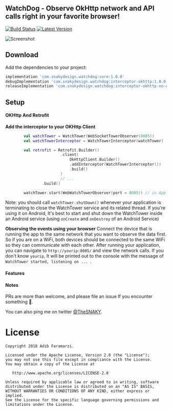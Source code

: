 WatchDog - Observe OkHttp network and API calls right in your favorite browser!
-------------------------------------------------------------------------------
[![Build Status](https://travis-ci.org/adibfara/Watchtower.svg?branch=master)](https://travis-ci.org/adibfara/Lives) [![Latest Version](https://img.shields.io/bintray/v/adibfara/watchtower/watchtower.svg?label=version)](https://github.com/adibfara/WatchTower)

![Screenshot](https://github.com/adibfara/Watchtower/screenshots/screenshot-1.jpg "Watchtower Screenshot")


Download
--------
Add the dependencies to your project:

```groovy
implementation 'com.snakydesign.watchdog:core:1.0.0'
debugImplementation 'com.snakydesign.watchdog:interceptor-okhttp:1.0.0'
releaseImplementation 'com.snakydesign.watchdog:interceptor-okhttp-no-op:1.0.0' //add no-op dependency for non-debug build variants
```

Setup
-----

#### OKHttp And Retrofit
**Add the interceptor to your OKHttp Client**
```kotlin
        val watchTower = WatchTower(WebSocketTowerObserver(8085))
        val watchTowerInterceptor = WatchTowerInterceptor(watchTower)

        val retrofit = Retrofit.Builder()
                        .client(
                            OkHttpClient.Builder()
                            .addInterceptor(WatchTowerInterceptor())
                            .build()
                        )
                        // ...
                .build()

        watchTower.start(WebWatchTowerObserver(port = 8085)) // in Application class
```

Note: you should call `watchTower.shutDown()` whenever your application is terminating to close the WatchTower service and its related thread.
If you're using it on Android, It's best to start and shut down the WatchTower inside an Android service (using `onCreate` and `onDestroy` of an Android Service)

**Observing the events using your browser**
Connect the device that is running the app to the same network that you want to observe the data first. So if you are on a WiFi, both devices should be connected to the same WiFi so they can communicate with each other.
After running your application, you can navigate to `http://yourip:8085/` and view the network calls. If you don't know `yourip`, It will be printed out to the console with the message of `WatchTower started, listening on ... `.

#### Features


#### Notes
PRs are more than welcome, and please file an issue If you encounter something 🍻.

You can also ping me on twitter [@TheSNAKY](http://twitter.com/TheSNAKY).


License
=======

    Copyright 2018 Adib Faramarzi.

    Licensed under the Apache License, Version 2.0 (the "License");
    you may not use this file except in compliance with the License.
    You may obtain a copy of the License at

       http://www.apache.org/licenses/LICENSE-2.0

    Unless required by applicable law or agreed to in writing, software
    distributed under the License is distributed on an "AS IS" BASIS,
    WITHOUT WARRANTIES OR CONDITIONS OF ANY KIND, either express or implied.
    See the License for the specific language governing permissions and
    limitations under the License.
